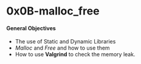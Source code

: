 <h1>0x0B-malloc_free</h1>
<h4>General Objectives</h4>
<ul>
<li>The use of Static and Dynamic Libraries</li>
<li><i>Malloc</i> and <i>Free</i> and how to use them</li>
<li>How to use <b>Valgrind</b> to check the memory leak.</li>
</ul>
